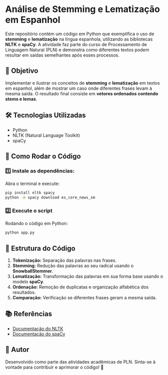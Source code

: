 # Análise de Stemming e Lematização em Espanhol

Este repositório contém um código em Python que exemplifica o uso de **stemming** e **lematização** na língua espanhola, utilizando as bibliotecas **NLTK** e **spaCy**. A atividade faz parte do curso de Processamento de Linguagem Natural (PLN) e demonstra como diferentes textos podem resultar em saídas semelhantes após esses processos.

## 📌 Objetivo
Implementar e ilustrar os conceitos de **stemming** e **lematização** em textos em espanhol, além de mostrar um caso onde diferentes frases levam à mesma saída. O resultado final consiste em **vetores ordenados contendo stems e lemas**.

## 🛠 Tecnologias Utilizadas
- Python
- NLTK (Natural Language Toolkit)
- spaCy

## 🚀 Como Rodar o Código
### 1️⃣ Instale as dependências:
Abra o terminal e execute:
```bash
pip install nltk spacy
python -m spacy download es_core_news_sm
```

### 2️⃣ Execute o script
Rodando o código em Python:
```bash
python app.py
```

## 📜 Estrutura do Código
1. **Tokenização:** Separação das palavras nas frases.
2. **Stemming:** Redução das palavras ao seu radical usando o **SnowballStemmer**.
3. **Lematização:** Transformação das palavras em sua forma base usando o modelo **spaCy**.
4. **Ordenação:** Remoção de duplicatas e organização alfabética dos resultados.
5. **Comparação:** Verificação se diferentes frases geram a mesma saída.

## 📚 Referências
- [Documentação do NLTK](https://www.nltk.org/)
- [Documentação do spaCy](https://spacy.io/)

## 📌 Autor
Desenvolvido como parte das atividades acadêmicas de PLN. Sinta-se à vontade para contribuir e aprimorar o código! 🚀

